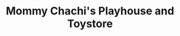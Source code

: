 ---
title: "Mommy Chachi's Playhouse and Toystore"
url: /imus/mommy-chachis-playhouse-and-toystore/
shop: Spielzeug
---